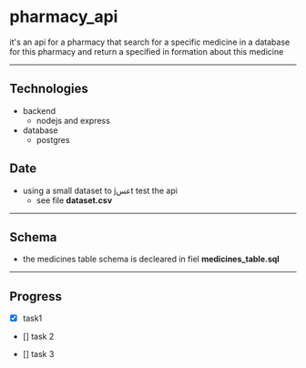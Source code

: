 # pharmacy_api
it's an api for a pharmacy that search for a specific medicine in a database for this pharmacy and return a specified in formation about this medicine
 ___

 ## Technologies
 - backend
   - nodejs and express
 - database
    - postgres

 ## Date
 - using a small dataset to jعسt test the api 
   - see file __dataset.csv__
  
___  
 ## Schema
- the medicines table schema is decleared in fiel __medicines_table.sql__ 
  
___
 ## Progress

* [x] task1

* [] task 2

* [] task 3

